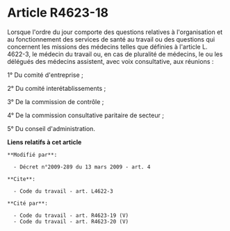 # Article R4623-18

Lorsque l'ordre du jour comporte des questions relatives à l'organisation et au fonctionnement des services de santé au
travail ou des questions qui concernent les missions des médecins telles que définies à l'article L. 4622-3, le médecin du
travail ou, en cas de pluralité de médecins, le ou les délégués des médecins assistent, avec voix consultative, aux
réunions : 

1° Du comité d'entreprise ; 

2° Du comité interétablissements ; 

3° De la commission de contrôle ; 

4° De la commission consultative paritaire de secteur ;

5° Du conseil d'administration.

**Liens relatifs à cet article**

	**Modifié par**:

	  - Décret n°2009-289 du 13 mars 2009 - art. 4

	**Cite**:

	  - Code du travail - art. L4622-3

	**Cité par**:

	  - Code du travail - art. R4623-19 (V)
	  - Code du travail - art. R4623-20 (V)

